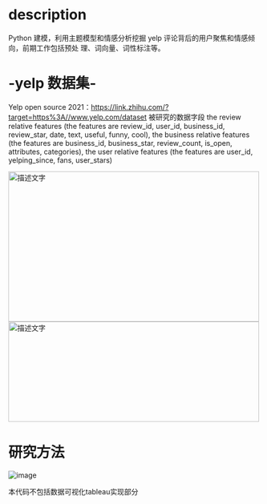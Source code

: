 # description
Python 建模，利用主题模型和情感分析挖掘 yelp 评论背后的用户聚焦和情感倾向，前期工作包括预处 理、词向量、词性标注等。
# -yelp 数据集-
Yelp open source 2021：https://link.zhihu.com/?target=https%3A//www.yelp.com/dataset
被研究的数据字段
the review relative features (the features are review_id, user_id, business_id, review_star, date, text, useful, funny, cool), the business relative features (the features are business_id, business_star, review_count, is_open, attributes, categories), 
the user relative features (the features are user_id, yelping_since, fans, user_stars)

<div>
  <img src="https://github.com/user-attachments/assets/8388b8e9-0901-4884-b14c-cf69f1274c51" width="500" height="300" alt="描述文字">
</div>
<div>
  <img src="https://github.com/user-attachments/assets/0a4390df-d519-476a-9e02-5b49f8c80c37" width="500" height="200" alt="描述文字">
</div>


# 研究方法
![image](https://github.com/user-attachments/assets/28d1a6c9-3844-4cbf-9549-f51dd5945a49)

本代码不包括数据可视化tableau实现部分

